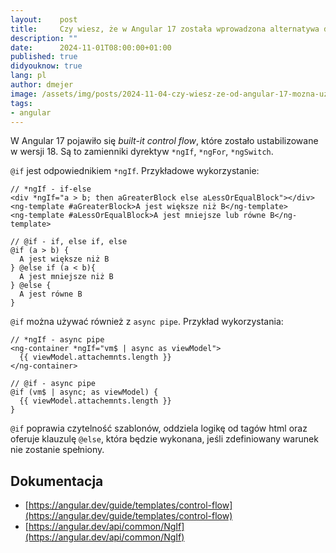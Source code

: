```yaml
---
layout:    post
title:     Czy wiesz, że w Angular 17 została wprowadzona alternatywa dla *ngIf?
description: ""
date:      2024-11-01T08:00:00+01:00
published: true
didyouknow: true
lang: pl
author: dmejer
image: /assets/img/posts/2024-11-04-czy-wiesz-ze-od-angular-17-mozna-uzywac-if-zamiast-ngif/thumbnail.webp
tags:
- angular
---
```

W Angular 17 pojawiło się *built-it control flow*, które zostało ustabilizowane w wersji 18. Są to zamienniki dyrektyw `*ngIf`, `*ngFor`, `*ngSwitch`.

`@if` jest odpowiednikiem `*ngIf`. Przykładowe wykorzystanie:
```
// *ngIf - if-else
<div *ngIf="a > b; then aGreaterBlock else aLessOrEqualBlock"></div>
<ng-template #aGreaterBlock>A jest większe niż B</ng-template>
<ng-template #aLessOrEqualBlock>A jest mniejsze lub równe B</ng-template>
 
// @if - if, else if, else
@if (a > b) {
  A jest większe niż B
} @else if (a < b){
  A jest mniejsze niż B
} @else {
  A jest równe B
}
```

`@if` można używać również z `async pipe`. Przykład wykorzystania:
```
// *ngIf - async pipe
<ng-container *ngIf="vm$ | async as viewModel">
  {{ viewModel.attachemnts.length }}
</ng-container>
 
// @if - async pipe
@if (vm$ | async; as viewModel) {
  {{ viewModel.attachemnts.length }}
}
```

`@if` poprawia czytelność szablonów, oddziela logikę od tagów html oraz oferuje klauzulę `@else`, która będzie wykonana, jeśli zdefiniowany warunek nie zostanie spełniony.

## Dokumentacja
- [https://angular.dev/guide/templates/control-flow](https://angular.dev/guide/templates/control-flow)
- [https://angular.dev/api/common/NgIf](https://angular.dev/api/common/NgIf)